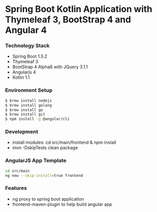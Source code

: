 Spring Boot Kotlin Application with Thymeleaf 3, BootStrap 4 and Angular 4
==========================================================================


### Technology Stack

* Spring Boot 1.5.2
* Thymeleaf 3
* BootStrap 4 Alpha6 with JQuery 3.1.1
* Angularjs 4
* Kotlin 1.1

### Environment Setup

```bash
$ brew install nodejs
$ brew install golang
$ brew install go
$ brew install git
$ npm install -g @angular/cli
```

### Development

* install modules: cd src/main/frontend & npm install
* mvn -DskipTests clean package

### AngularJS App Template

```bash
cd src/main
ng new --skip-install=true frontend
```

### Features

* ng proxy to spring boot application
* frontend-maven-plugin to help build angular app
